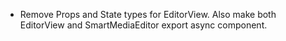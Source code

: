 - Remove Props and State types for EditorView. Also make both EditorView and SmartMediaEditor export async component.